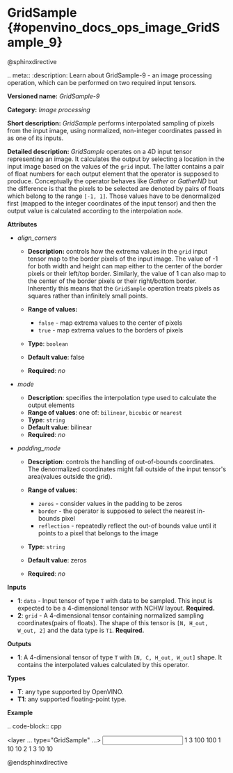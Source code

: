 # GridSample {#openvino_docs_ops_image_GridSample_9}

@sphinxdirective

.. meta::
  :description: Learn about GridSample-9 - an image processing operation, which 
                can be performed on two required input tensors.

**Versioned name:** *GridSample-9*

**Category:** *Image processing*

**Short description:** *GridSample* performs interpolated sampling of pixels from the input image, using normalized, non-integer coordinates passed in as one of its inputs.

**Detailed description:** *GridSample* operates on a 4D input tensor representing an image. It calculates the output by selecting a location in the input image based on the values of the ``grid`` input. The latter contains a pair of float numbers for each output element that the operator is supposed to produce. Conceptually the operator behaves like *Gather* or *GatherND* but the difference is that the pixels to be selected are denoted by pairs of floats which belong to the range ``[-1, 1]``. Those values have to be denormalized first (mapped to the integer coordinates of the input tensor) and then the output value is calculated according to the interpolation ``mode``.

**Attributes**

* *align_corners*

  * **Description:** controls how the extrema values in the ``grid`` input tensor map to the border pixels of the input image. The value of -1 for both width and height can map either to the center of the border pixels or their left/top border. Similarly, the value of 1 can also map to the center of the border pixels or their right/bottom border. Inherently this means that the ``GridSample`` operation treats pixels as squares rather than infinitely small points.
  * **Range of values:**

    * ``false`` - map extrema values to the center of pixels
    * ``true`` - map extrema values to the borders of pixels

  * **Type**: ``boolean``
  * **Default value**: false
  * **Required**: *no*

* *mode*

  * **Description**: specifies the interpolation type used to calculate the output elements
  * **Range of values**: one of: ``bilinear``, ``bicubic`` or ``nearest``
  * **Type**: ``string``
  * **Default value**: bilinear
  * **Required**: *no*

* *padding_mode*

  * **Description**: controls the handling of out-of-bounds coordinates. The denormalized coordinates might fall outside of the input tensor's area(values outside the grid).
  * **Range of values**: 

    * ``zeros`` - consider values in the padding to be zeros
    * ``border`` - the operator is supposed to select the nearest in-bounds pixel
    * ``reflection`` - repeatedly reflect the out-of bounds value until it points to a pixel that belongs to the image

  * **Type**: ``string``
  * **Default value**: zeros
  * **Required**: *no*

**Inputs**

* **1**: ``data`` - Input tensor of type ``T`` with data to be sampled. This input is expected to 
  be a 4-dimensional tensor with NCHW layout. **Required.**
* **2**: ``grid`` - A 4-dimensional tensor containing normalized sampling coordinates(pairs of floats). 
  The shape of this tensor is ``[N, H_out, W_out, 2]`` and the data type is ``T1``. **Required.**

**Outputs**

* **1**: A 4-dimensional tensor of type ``T`` with ``[N, C, H_out, W_out]`` shape. 
  It contains the interpolated values calculated by this operator.

**Types**

* **T**: any type supported by OpenVINO.
* **T1**: any supported floating-point type.

**Example**

.. code-block:: cpp

   <layer ... type="GridSample" ...>
       <data align_corners="true" mode="nearest" padding_mode="border"/>
       <input>
           <port id="0">
               <dim>1</dim>
               <dim>3</dim>
               <dim>100</dim>
               <dim>100</dim>
           </port>
           <port id="1">
               <dim>1</dim>
               <dim>10</dim>
               <dim>10</dim>
               <dim>2</dim>
           </port>
       </input>
       <output>
           <port id="0">
               <dim>1</dim>
               <dim>3</dim>
               <dim>10</dim>
               <dim>10</dim>
           </port>
       </output>
   </layer>

@endsphinxdirective

